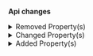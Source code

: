 **Api changes**

<details>
<summary>Removed Property(s)</summary>

- :warning: removed property `/[0-9].[0-9]*[1-9]/` from type `CategoryOrderHints`
- :warning: removed property `//` from type `ProductVariantChannelAvailabilityMap`
</details>


<details>
<summary>Changed Property(s)</summary>

- :warning: changed property `filter` of type `SearchSorting` from type `SearchQueryExpression` to `SearchQuery`
</details>


<details>
<summary>Added Property(s)</summary>

- added property `/^[0-9a-fA-F]{8}-[0-9a-fA-F]{4}-[0-9a-fA-F]{4}-[0-9a-fA-F]{4}-[0-9a-fA-F]{12}$/` to type `CategoryOrderHints`
- added property `/^[0-9a-fA-F]{8}-[0-9a-fA-F]{4}-[0-9a-fA-F]{4}-[0-9a-fA-F]{4}-[0-9a-fA-F]{12}$/` to type `ProductVariantChannelAvailabilityMap`
</details>

